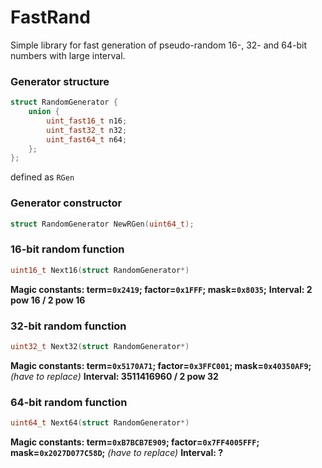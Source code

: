 # FastRand
Simple library for fast generation of pseudo-random 16-, 32- and 64-bit numbers with large interval.

### Generator structure
```c
struct RandomGenerator {
    union {
        uint_fast16_t n16;
        uint_fast32_t n32;
        uint_fast64_t n64;
    };
};
```
defined as `RGen`

### Generator constructor
```c
struct RandomGenerator NewRGen(uint64_t);
```

### 16-bit random function
```c
uint16_t Next16(struct RandomGenerator*)
```
**Magic constants: term=`0x2419`; factor=`0x1FFF`; mask=`0x8035`;**
**Interval: 2 pow 16 / 2 pow 16**

### 32-bit random function
```c
uint32_t Next32(struct RandomGenerator*)
```
**Magic constants: term=`0x5170A71`; factor=`0x3FFC001`; mask=`0x40350AF9`;** *(have to replace)*
**Interval: 3511416960 / 2 pow 32**

### 64-bit random function
```c
uint64_t Next64(struct RandomGenerator*)
```
**Magic constants: term=`0xB7BCB7E909`; factor=`0x7FF4005FFF`; mask=`0x2027D077C58D`;** *(have to replace)*
**Interval: ?**
